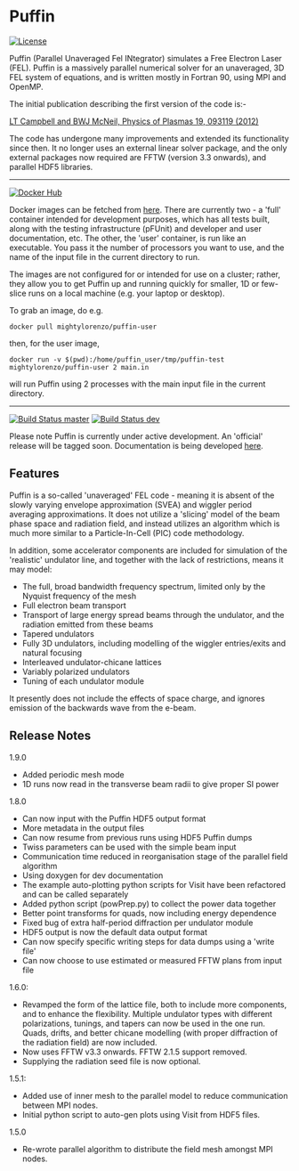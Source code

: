 # Puffin

[![License](https://img.shields.io/badge/License-BSD%203--Clause-blue.svg)](https://opensource.org/licenses/BSD-3-Clause)

Puffin (Parallel Unaveraged Fel INtegrator) simulates a Free Electron
Laser (FEL). Puffin is a massively parallel numerical solver for an
unaveraged, 3D FEL system of equations, and is written mostly in
Fortran 90, using MPI and OpenMP.

The initial publication describing the first version of the code is:-

[LT Campbell and BWJ McNeil, Physics of Plasmas 19, 093119 (2012)](http://aip.scitation.org/doi/10.1063/1.4752743)

The code has undergone many improvements and extended its functionality
since then. It no longer uses an external linear solver package, and the
only external packages now required are FFTW (version 3.3 onwards), and
parallel HDF5 libraries. 

----

[![Docker Hub](http://dockeri.co/image/mightylorenzo/puffin-user)](https://hub.docker.com/r/mightylorenzo/puffin-user)

Docker images can be fetched from [here](https://hub.docker.com/u/mightylorenzo/).
There are currently two - a 'full' container intended for development purposes, 
which has all tests built, along with the testing infrastructure (pFUnit) and
developer and user documentation, etc. The other, the 'user' container, is
run like an executable. You pass it the number of processors you want to use,
and the name of the input file in the current directory to run.

The images are not configured for or intended for use on a cluster; rather, they allow you to get Puffin up and running quickly for smaller, 1D or few-slice runs on a local machine (e.g. your laptop or desktop).

To grab an image, do e.g.
```
docker pull mightylorenzo/puffin-user
```
then, for the user image,
```
docker run -v $(pwd):/home/puffin_user/tmp/puffin-test mightylorenzo/puffin-user 2 main.in
```
will run Puffin using 2 processes with the main input file in the current directory.

----
[![Build Status master](https://img.shields.io/travis/com/mightylorenzo/Puffin/master.svg?label=master)](https://travis-ci.com/mightylorenzo/Puffin/branches)
[![Build Status dev](https://img.shields.io/travis/com/mightylorenzo/Puffin/dev.svg?label=dev)](https://travis-ci.com/mightylorenzo/Puffin/branches)

Please note Puffin is currently under active development. An 'official'
release will be tagged soon. Documentation is being developed 
[here](https://ukfels.github.io/puffinDocs/).

## Features

Puffin is a so-called 'unaveraged' FEL code - meaning it is absent of the
slowly varying envelope approximation (SVEA) and wiggler period averaging
approximations. It does not utilize a 'slicing' model of the beam phase space
and radiation field, and instead utilizes an algorithm which is much more
similar to a Particle-In-Cell (PIC) code methodology.

In addition, some accelerator components are included for simulation of the
'realistic' undulator line, and together with the lack of restrictions,
means it may model:
  - The full, broad bandwidth frequency spectrum, limited only by the Nyquist frequency of the mesh
  - Full electron beam transport
  - Transport of large energy spread beams through the undulator, and the radiation emitted from these beams
  - Tapered undulators
  - Fully 3D undulators, including modelling of the wiggler entries/exits and natural focusing
  - Interleaved undulator-chicane lattices
  - Variably polarized undulators
  - Tuning of each undulator module

It presently does not include the effects of space charge, and ignores emission
of the backwards wave from the e-beam.


## Release Notes

1.9.0
  - Added periodic mesh mode
  - 1D runs now read in the transverse beam radii to give proper SI power

1.8.0
  - Can now input with the Puffin HDF5 output format
  - More metadata in the output files
  - Can now resume from previous runs using HDF5 Puffin dumps
  - Twiss parameters can be used with the simple beam input
  - Communication time reduced in reorganisation stage of the parallel field algorithm
  - Using doxygen for dev documentation
  - The example auto-plotting python scripts for Visit have been refactored and can be called separately
  - Added python script (powPrep.py) to collect the power data together
  - Better point transforms for quads, now including energy dependence
  - Fixed bug of extra half-period diffraction per undulator module
  - HDF5 output is now the default data output format
  - Can now specify specific writing steps for data dumps using a 'write file'
  - Can now choose to use estimated or measured FFTW plans from input file

1.6.0:
  - Revamped the form of the lattice file, both to include more components, and to
    enhance the flexibility. Multiple undulator types with different polarizations,
    tunings, and tapers can now be used in the one run. Quads, drifts, and better
    chicane modelling (with proper diffraction of the radiation field) are now
    included.
  - Now uses FFTW v3.3 onwards. FFTW 2.1.5 support removed.
  - Supplying the radiation seed file is now optional.

1.5.1:
  - Added use of inner mesh to the parallel model to reduce communication between MPI nodes.
  - Initial python script to auto-gen plots using Visit from HDF5 files.

1.5.0
  - Re-wrote parallel algorithm to distribute the field mesh amongst MPI nodes.
